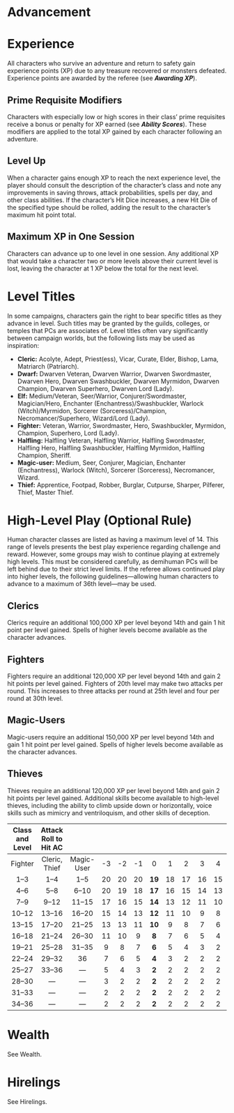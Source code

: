 # Advancement

# Experience

All characters who survive an adventure and return to safety gain experience points (XP) due to any treasure recovered or monsters defeated. Experience points are awarded by the referee (see ***Awarding XP***).

## Prime Requisite Modifiers

Characters with especially low or high scores in their class’ prime requisites receive a bonus or penalty for XP earned (see ***Ability Scores***). These modifiers are applied to the total XP gained by each character following an adventure.

## Level Up

When a character gains enough XP to reach the next experience level, the player should consult the description of the character’s class and note any improvements in saving throws, attack probabilities, spells per day, and other class abilities. If the character’s Hit Dice increases, a new Hit Die of the specified type should be rolled, adding the result to the character’s maximum hit point total.

## Maximum XP in One Session

Characters can advance up to one level in one session. Any additional XP that would take a character two or more levels above their current level is lost, leaving the character at 1 XP below the total for the next level.

# Level Titles

In some campaigns, characters gain the right to bear specific titles as they advance in level. Such titles may be granted by the guilds, colleges, or temples that PCs are associates of. Level titles often vary significantly between campaign worlds, but the following lists may be used as inspiration:

- **Cleric:** Acolyte, Adept, Priest(ess), Vicar, Curate, Elder, Bishop, Lama, Matriarch (Patriarch).
- **Dwarf:** Dwarven Veteran, Dwarven Warrior, Dwarven Swordmaster, Dwarven Hero, Dwarven Swashbuckler, Dwarven Myrmidon, Dwarven Champion, Dwarven Superhero, Dwarven Lord (Lady).
- **Elf:** Medium/Veteran, Seer/Warrior, Conjurer/Swordmaster, Magician/Hero, Enchanter (Enchantress)/Swashbuckler, Warlock (Witch)/Myrmidon, Sorcerer (Sorceress)/Champion, Necromancer/Superhero, Wizard/Lord (Lady).
- **Fighter:** Veteran, Warrior, Swordmaster, Hero, Swashbuckler, Myrmidon, Champion, Superhero, Lord (Lady).
- **Halfling:** Halfling Veteran, Halfling Warrior, Halfling Swordmaster, Halfling Hero, Halfling Swashbuckler, Halfling Myrmidon, Halfling Champion, Sheriff.
- **Magic-user:** Medium, Seer, Conjurer, Magician, Enchanter (Enchantress), Warlock (Witch), Sorcerer (Sorceress), Necromancer, Wizard.
- **Thief:** Apprentice, Footpad, Robber, Burglar, Cutpurse, Sharper, Pilferer, Thief, Master Thief.

# High-Level Play (Optional Rule)

Human character classes are listed as having a maximum level of 14. This range of levels presents the best play experience regarding challenge and reward. However, some groups may wish to continue playing at extremely high levels. This must be considered carefully, as demihuman PCs will be left behind due to their strict level limits. If the referee allows continued play into higher levels, the following guidelines—allowing human characters to advance to a maximum of 36th level—may be used.

## Clerics

Clerics require an additional 100,000 XP per level beyond 14th and gain 1 hit point per level gained. Spells of higher levels become available as the character advances.

## Fighters

Fighters require an additional 120,000 XP per level beyond 14th and gain 2 hit points per level gained. Fighters of 20th level may make two attacks per round. This increases to three attacks per round at 25th level and four per round at 30th level.

## Magic-Users

Magic-users require an additional 150,000 XP per level beyond 14th and gain 1 hit point per level gained. Spells of higher levels become available as the character advances.

## Thieves

Thieves require an additional 120,000 XP per level beyond 14th and gain 2 hit points per level gained. Additional skills become available to high-level thieves, including the ability to climb upside down or horizontally, voice skills such as mimicry and ventriloquism, and other skills of deception.

| Class and Level | Attack Roll to Hit AC |            |      |      |      |        |      |      |      |      |      |      |      |      |      |
| :-------------: | :-------------------: | :--------: | :--: | :--: | :--: | :----: | :--: | :--: | :--: | :--: | :--: | :--: | :--: | :--: | :--: |
|     Fighter     |     Cleric, Thief     | Magic-User |  -3  |  -2  |  -1  |   0    |  1   |  2   |  3   |  4   |  5   |  6   |  7   |  8   |  9   |
|       1–3       |          1–4          |    1–5     |  20  |  20  |  20  | **19** |  18  |  17  |  16  |  15  |  14  |  13  |  12  |  11  |  10  |
|       4–6       |          5–8          |    6–10    |  20  |  19  |  18  | **17** |  16  |  15  |  14  |  13  |  12  |  11  |  10  |  9   |  8   |
|       7–9       |         9–12          |   11–15    |  17  |  16  |  15  | **14** |  13  |  12  |  11  |  10  |  9   |  8   |  7   |  6   |  5   |
|      10–12      |         13–16         |   16–20    |  15  |  14  |  13  | **12** |  11  |  10  |  9   |  8   |  7   |  6   |  5   |  4   |  3   |
|      13–15      |         17–20         |   21–25    |  13  |  13  |  11  | **10** |  9   |  8   |  7   |  6   |  5   |  4   |  3   |  2   |  2   |
|      16–18      |         21–24         |   26–30    |  11  |  10  |  9   | **8**  |  7   |  6   |  5   |  4   |  3   |  2   |  2   |  2   |  2   |
|      19–21      |         25–28         |   31–35    |  9   |  8   |  7   | **6**  |  5   |  4   |  3   |  2   |  2   |  2   |  2   |  2   |  2   |
|      22–24      |         29–32         |     36     |  7   |  6   |  5   | **4**  |  3   |  2   |  2   |  2   |  2   |  2   |  2   |  2   |  2   |
|      25–27      |         33–36         |     —      |  5   |  4   |  3   | **2**  |  2   |  2   |  2   |  2   |  2   |  2   |  2   |  2   |  2   |
|      28–30      |           —           |     —      |  3   |  2   |  2   | **2**  |  2   |  2   |  2   |  2   |  2   |  2   |  2   |  2   |  2   |
|      31–33      |           —           |     —      |  2   |  2   |  2   | **2**  |  2   |  2   |  2   |  2   |  2   |  2   |  2   |  2   |  2   |
|      34–36      |           —           |     —      |  2   |  2   |  2   | **2**  |  2   |  2   |  2   |  2   |  2   |  2   |  2   |  2   |  2   |



# Wealth

See Wealth.

# Hirelings

See Hirelings.